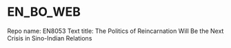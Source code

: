 # EN_BO_WEB
Repo name: EN8053
Text title: The Politics of Reincarnation Will Be the Next Crisis in Sino-Indian Relations